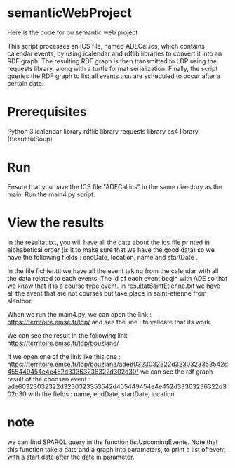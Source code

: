 # semanticWebProject
Here is the code for ou semantic web project

This script processes an ICS file, named ADECal.ics, which contains calendar events, by using icalendar and rdflib libraries to convert it into an RDF graph. The resulting RDF graph is then transmitted to LDP using the requests library, along with a turtle format serialization. Finally, the script queries the RDF graph to list all events that are scheduled to occur after a certain date.

# Prerequisites
Python 3
icalendar library
rdflib library
requests library
bs4 library (BeautifulSoup)

# Run
Ensure that you have the ICS file "ADECal.ics" in the same directory as the main.
Run the main4.py script.

# View the results
In the resultat.txt, you will have all the data about the ics file printed in alphabetical order (is it to make sure that we have the good data) so we have the following fields : endDate, location, name and startDate .

In the file fichier.ttl we have all the event taking from the calendar with all the data related to each events. The id of each event begin with ADE so that we know that it is a course type event. 
In resultatSaintEtienne.txt we have all the event that are not courses but take place in saint-etienne from alentoor.

When we run the main4.py, we can open the link : https://territoire.emse.fr/ldp/ and see the line : <member xmlns="http://www.w3.org/ns/ldp#" rdf:resource="https://territoire.emse.fr/ldp/bouziane/"/> to validate that its work. 

We can see the result in the following link : https://territoire.emse.fr/ldp/bouziane/

If we open one of the link like this one : https://territoire.emse.fr/ldp/bouziane/ade60323032322d3230323353542d455449454e4e452d33363236322d302d30/ 
we can see the rdf graph result of the choosen event : ade60323032322d3230323353542d455449454e4e452d33363236322d302d30
with the fields : name, endDate, startDate, location

# note
we can find SPARQL query in the function listUpcomingEvents.
Note that this function take a date and a graph into parameters, to print a list of event with a start date after the date in parameter.

